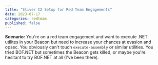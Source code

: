 ```yaml
---
title: "Sliver C2 Setup for Red Team Engagements"
date: 2023-07-17
categories: redteam
published: false
---
```


**Scenario:** You're on a red team engagement and want to execute .NET utilites in your Beacon but need to increase your chances at evasion and opsec. You obviously can't touch `execute-assembly` or similar utilities. You tried BOF.NET but sometimes the Beacon gets killed, or maybe you're hesitant to try BOF.NET at all (I've been there).
<br />


